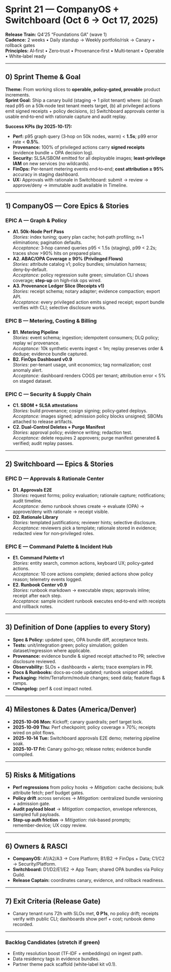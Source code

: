 # Sprint 21 — CompanyOS + Switchboard (Oct 6 → Oct 17, 2025)
**Release Train:** Q4’25 “Foundations GA” (wave 1)  
**Cadence:** 2 weeks • Daily standup → Weekly portfolio/risk → Canary + rollback gates  
**Principles:** AI‑first • Zero‑trust • Provenance‑first • Multi‑tenant • Operable • White‑label ready

---
## 0) Sprint Theme & Goal
**Theme:** From working slices to **operable, policy‑gated, provable** product increments.  
**Sprint Goal:** Ship a canary build (staging → 1 pilot tenant) where: (a) Graph read p95 on a 50k‑node test tenant meets target, (b) all privileged actions emit signed receipts + policy decisions, (c) Switchboard approvals center is usable end‑to‑end with rationale capture and audit replay.

**Success KPIs (by 2025‑10‑17):**
- **Perf:** p95 graph query (3‑hop on 50k nodes, warm) \< **1.5s**; p99 error rate \< **0.5%**.
- **Provenance:** 100% of privileged actions carry **signed receipts** (evidence bundle + OPA decision log).
- **Security:** SLSA/SBOM emitted for all deployable images; **least‑privilege IAM** on new services (no wildcards).
- **FinOps:** Per‑tenant metering events end‑to‑end; **cost attribution ≥ 95%** accuracy in staging dashboard.
- **UX:** Approvals with rationale in Switchboard: submit → review → approve/deny → immutable audit available in Timeline.

---
## 1) CompanyOS — Core Epics & Stories
### EPIC A — Graph & Policy
- **A1. 50k‑Node Perf Pass**  
  *Stories:* index tuning; query plan cache; hot‑path profiling; n+1 eliminations; pagination defaults.  
  *Acceptance:* 3‑hop canned queries p95 \< 1.5s (staging), p99 \< 2.2s; traces show \>90% hits on prepared plans.
- **A2. ABAC/OPA Coverage ≥ 90% (Privileged Flows)**  
  *Stories:* attribute catalog v1; policy bundles; simulation harness; deny‑by‑default.  
  *Acceptance:* policy regression suite green; simulation CLI shows coverage; **step‑up** on high‑risk ops wired.
- **A3. Provenance Ledger Slice (Receipts v1)**  
  *Stories:* receipt schema; notary adapter; evidence compaction; export API.  
  *Acceptance:* every privileged action emits signed receipt; export bundle verifies with CLI; selective disclosure works.

### EPIC B — Metering, Costing & Billing
- **B1. Metering Pipeline**  
  *Stories:* event schema; ingestion; idempotent consumers; DLQ policy; replay w/ provenance.  
  *Acceptance:* 10k synthetic events ingest \< 1m; replay preserves order & dedupe; evidence bundle captured.
- **B2. FinOps Dashboard v0.9**  
  *Stories:* per‑tenant usage, unit economics; tag normalization; cost anomaly alert.  
  *Acceptance:* dashboard renders COGS per tenant; attribution error \< 5% on staged dataset.

### EPIC C — Security & Supply Chain
- **C1. SBOM + SLSA attestations**  
  *Stories:* build provenance; cosign signing; policy‑gated deploys.  
  *Acceptance:* images signed; admission policy blocks unsigned; SBOMs attached to release artifacts.
- **C2. Dual‑Control Deletes + Purge Manifest**  
  *Stories:* approval policy; evidence writing; redaction test.  
  *Acceptance:* delete requires 2 approvers; purge manifest generated & verified; audit replay passes.

---
## 2) Switchboard — Epics & Stories
### EPIC D — Approvals & Rationale Center
- **D1. Approvals E2E**  
  *Stories:* request forms; policy evaluation; rationale capture; notifications; audit timeline.  
  *Acceptance:* demo runbook shows create → evaluate (OPA) → approve/deny with rationale → receipt visible.
- **D2. Rationale Library**  
  *Stories:* templated justifications; reviewer hints; selective disclosure.  
  *Acceptance:* reviewers pick a template; rationale stored in evidence; redacted view for non‑privileged roles.

### EPIC E — Command Palette & Incident Hub
- **E1. Command Palette v1**  
  *Stories:* entity search, common actions, keyboard UX; policy‑gated actions.  
  *Acceptance:* 10 core actions complete; denied actions show policy reason; telemetry events logged.
- **E2. Runbook Center v0.9**  
  *Stories:* runbook markdown → executable steps; approvals inline; receipt after each step.  
  *Acceptance:* sample incident runbook executes end‑to‑end with receipts and rollback notes.

---
## 3) Definition of Done (applies to every Story)
- **Spec & Policy:** updated spec, OPA bundle diff, acceptance tests.  
- **Tests:** unit/integration green; policy simulation; golden dataset/regression where applicable.  
- **Provenance:** evidence bundle & signed receipt attached to PR; selective disclosure reviewed.  
- **Observability:** SLOs + dashboards + alerts; trace exemplars in PR.  
- **Docs & Runbooks:** docs‑as‑code updated; runbook snippet added.  
- **Packaging:** Helm/Terraform/module changes; seed data; feature flags & ramps.  
- **Changelog:** perf & cost impact noted.

---
## 4) Milestones & Dates (America/Denver)
- **2025‑10‑06 Mon:** Kickoff; canary guardrails; perf target lock.  
- **2025‑10‑09 Thu:** Perf checkpoint; policy coverage ≥ 70%; receipts wired on pilot flows.  
- **2025‑10‑14 Tue:** Switchboard approvals E2E demo; metering pipeline soak.  
- **2025‑10‑17 Fri:** Canary go/no‑go; release notes; evidence bundle compiled.

---
## 5) Risks & Mitigations
- **Perf regressions** from policy hooks → *Mitigation:* cache decisions; bulk attribute fetch; perf budget gates.  
- **Policy drift** across services → *Mitigation:* centralized bundle versioning + admission gate.  
- **Audit payload bloat** → *Mitigation:* compaction, envelope references, sampled full payloads.  
- **Step‑up auth friction** → *Mitigation:* risk‑based prompts; remember‑device; UX copy review.

---
## 6) Owners & RASCI
- **CompanyOS:** A1/A2/A3 → Core Platform; B1/B2 → FinOps + Data; C1/C2 → Security/Platform.  
- **Switchboard:** D1/D2/E1/E2 → App Team; shared OPA bundles via Policy Guild.  
- **Release Captain:** coordinates canary, evidence, and rollback readiness.

---
## 7) Exit Criteria (Release Gate)
- Canary tenant runs 72h with SLOs met, **0 P1s**, no policy drift; receipts verify with public CLI; dashboards show perf + cost; runbook demo recorded.

---
### Backlog Candidates (stretch if green)
- Entity resolution boost (TF‑IDF + embeddings) on ingest path.  
- Data residency tags in evidence bundles.  
- Partner theme pack scaffold (white‑label kit v0.1).

